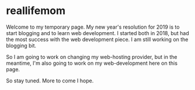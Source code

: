 # reallifemom

Welcome to my temporary page. My new year's resolution for 2019 is to start blogging and to learn web development. I started both in 2018, but had the most success with the web development piece. I am still working on the blogging bit. 

So I am going to work on changing my web-hosting provider, but in the meantime, I'm also going to work on my web-development here on this page. 

So stay tuned. More to come I hope. 
